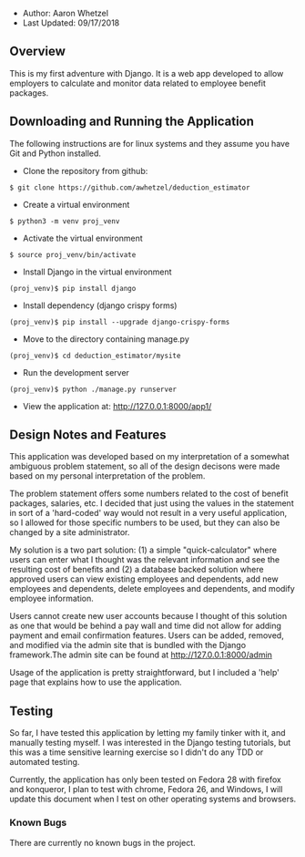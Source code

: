 * Author: Aaron Whetzel
* Last Updated: 09/17/2018

## Overview

This is my first adventure with Django. It is a web app developed to
allow employers to calculate and monitor data related to employee
benefit packages.

## Downloading and Running the Application

The following instructions are for linux systems and they assume you
have Git and Python installed.

* Clone the repository from github:

`$ git clone https://github.com/awhetzel/deduction_estimator`

* Create a virtual environment

`$ python3 -m venv proj_venv`

* Activate the virtual environment

`$ source proj_venv/bin/activate`

* Install Django in the virtual environment

`(proj_venv)$ pip install django`

* Install dependency (django crispy forms)

`(proj_venv)$ pip install --upgrade django-crispy-forms`

* Move to the directory containing manage.py

`(proj_venv)$ cd deduction_estimator/mysite`

* Run the development server

`(proj_venv)$ python ./manage.py runserver`

* View the application at: http://127.0.0.1:8000/app1/

## Design Notes and Features
This application was developed based on my interpretation of a somewhat
ambiguous problem statement, so all of the design decisons were made
based on my personal interpretation of the problem.

The problem statement offers some numbers related to the cost of benefit
packages, salaries, etc. I decided that just using the values in the
statement in sort of a 'hard-coded' way would not result in a very useful
application, so I allowed for those specific numbers to be used, but they
can also be changed by a site administrator.

My solution is a two part solution: (1) a simple "quick-calculator" where
users can enter what I thought was the relevant information and see
the resulting cost of benefits and (2) a database backed solution
where approved users can view existing employees and dependents, add
new employees and dependents, delete employees and dependents, and modify
employee information.

Users cannot create new user accounts because I thought of this solution
as one that would be behind a pay wall and time did not allow for adding
payment and email confirmation features. Users can be added, removed, and
modified via the admin site that is bundled with the Django framework.The
admin site can be found at http://127.0.0.1:8000/admin

Usage of the application is pretty straightforward, but I included a 'help'
page that explains how to use the application.


## Testing
So far, I have tested this application by letting my family tinker
with it, and manually testing myself. I was interested in the Django
testing tutorials, but this was a time sensitive learning exercise so I
didn't do any TDD or automated testing.

Currently, the application has only been tested on Fedora 28 with firefox
and konqueror, I plan to test with chrome, Fedora 26, and Windows, I will
update this document when I test on other operating systems and browsers.

### Known Bugs
There are currently no known bugs in the project.


